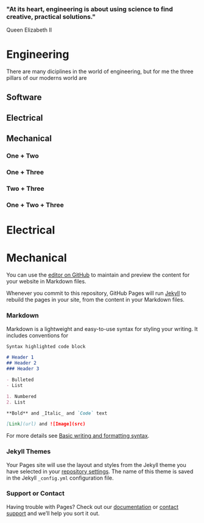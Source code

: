 ### "At its heart, engineering is about using science to find creative, practical solutions." 
Queen Elizabeth II

# Engineering

<link rel="stylesheet" href="/venn.css">


There are many diciplines in the world of engineering, but for me the three pillars of our moderns world are


<article class="Venn">
  <div class="circle one">
    <span></span>
    <span></span>
    <h1>Software</h1>
    <p></p>
  </div>
  <div class="circle two">
    <span></span>
    <span></span>
    <h1>Electrical</h1>
    <p></p>
  </div>
  <div class="circle three">
    <span></span>
    <span></span>
    <h1>Mechanical</h1>
    <p></p>
  </div>
  <div class="shape onetwo">
    <span></span>
    <span></span>
    <h3>One + Two</h3>
    <p></p>
  </div>
  <div class="shape onethree">
    <span></span>
    <span></span>
    <h3>One + Three</h3>
    <p> </p>
  </div>
  <div class="shape twothree">
    <span></span>
    <span></span>
    <h3>Two + Three</h3>
    <p> </p>
  </div>
  <div class="shape onetwothree">
    <span></span>
    <span></span>
    <h3>One + Two + Three</h3>
    <p></p>
  </div>
</article>


# Electrical 
# Mechanical 



You can use the [editor on GitHub](https://github.com/TheBengineer/TheBengineer.github.io/edit/main/index.md) to maintain and preview the content for your website in Markdown files.

Whenever you commit to this repository, GitHub Pages will run [Jekyll](https://jekyllrb.com/) to rebuild the pages in your site, from the content in your Markdown files.

### Markdown

Markdown is a lightweight and easy-to-use syntax for styling your writing. It includes conventions for

```markdown
Syntax highlighted code block

# Header 1
## Header 2
### Header 3

- Bulleted
- List

1. Numbered
2. List

**Bold** and _Italic_ and `Code` text

[Link](url) and ![Image](src)
```

For more details see [Basic writing and formatting syntax](https://docs.github.com/en/github/writing-on-github/getting-started-with-writing-and-formatting-on-github/basic-writing-and-formatting-syntax).

### Jekyll Themes

Your Pages site will use the layout and styles from the Jekyll theme you have selected in your [repository settings](https://github.com/TheBengineer/TheBengineer.github.io/settings/pages). The name of this theme is saved in the Jekyll `_config.yml` configuration file.

### Support or Contact

Having trouble with Pages? Check out our [documentation](https://docs.github.com/categories/github-pages-basics/) or [contact support](https://support.github.com/contact) and we’ll help you sort it out.
